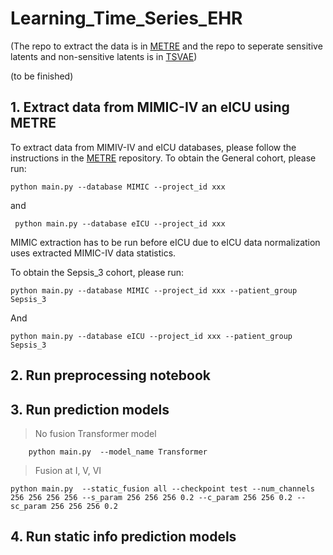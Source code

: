 # Learning_Time_Series_EHR

(The repo to extract the data is in [METRE](https://github.com/weiliao97/METRE) and the repo to seperate sensitive latents and non-sensitive latents is in [TSVAE](https://github.com/weiliao97/TSVAE))

(to be finished)

## 1. Extract data from MIMIC-IV an eICU using METRE 
To extract data from MIMIV-IV and eICU databases, please follow the instructions in the [METRE](https://github.com/weiliao97/METRE) repository. To obtain the General cohort, please run:

    python main.py --database MIMIC --project_id xxx
   
  and 
  
     python main.py --database eICU --project_id xxx

MIMIC extraction has to be run before eICU due to eICU data normalization uses extracted MIMIC-IV data statistics. 

To obtain the Sepsis_3 cohort, please run:

    python main.py --database MIMIC --project_id xxx --patient_group Sepsis_3

And 

    python main.py --database eICU --project_id xxx --patient_group Sepsis_3


## 2. Run preprocessing notebook
## 3. Run prediction models 
> No fusion Transformer model

        python main.py  --model_name Transformer
> Fusion at I, V, VI

    python main.py  --static_fusion all --checkpoint test --num_channels 256 256 256 256 --s_param 256 256 256 0.2 --c_param 256 256 0.2 --sc_param 256 256 256 0.2
   
   ## 4. Run static info prediction models

